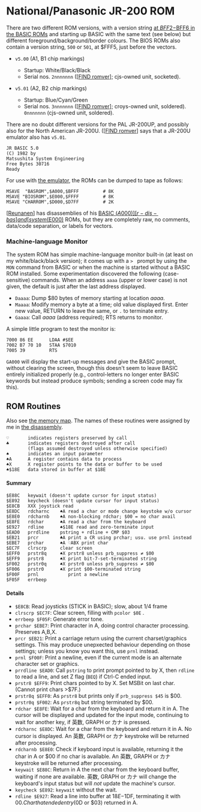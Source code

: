 National/Panasonic JR-200 ROM
=============================

There are two different ROM versions, with a version string [at $BFF2-$BFF6
in the BASIC ROMs][FIND romver] and starting up BASIC with the same text
(see below) but different foreground/background/border colours. The BIOS
ROMs also contain a version string, `500` or `501`, at $FFF5, just before
the vectors.

- `v5.00` (A1, B1 chip markings)
  - Startup: White/Black/Black
  - Serial nos. `2nnnnnnn` ([[FIND romver]]; cjs-owned unit, socketed).

- `v5.01` (A2, B2 chip markings)
  - Startup: Blue/Cyan/Green
  - Serial nos. `3nnnnnnn` ([[FIND romver]]; croys-owned unit, soldered).
    `0nnnnnnn` (cjs-owned unit, soldered).

There are no doubt different versions for the PAL JR-200UP, and possibly
also for the North American JR-200U. ([[FIND romver]] says that a JR-200U
emulator also has `v5.01`.

    JR BASIC 5.0
    (C) 1982 by
    Matsushita System Engineering
    Free Bytes 30716
    Ready

For use with [the emulator][vjr], the ROMs can be dumped to tape as
follows:

    MSAVE  "BASROM",$A000,$BFFF         # 8K
    MSAVE "BIOSROM",$E000,$FFFF         # 8K
    MSAVE "CHARROM",$D000,$D7FF         # 2K

[[Reunanen]] has disassemblies of his [BASIC ($A000)][r-dis-bas] and
[system ($E000)][r-dis-sys] ROMs, but they are completely raw, no
comments, data/code separation, or labels for vectors.

### Machine-language Monitor

The system ROM has simple machine-language monitor built-in (at least
on my white/black/black version); it comes up with a `> ` prompt by
using the `MON` command from BASIC or when the machine is started
without a BASIC ROM installed. Some experimentation discovered the
following (case-sensitive) commands. When an address `aaaa` (upper or
lower case) is not given, the default is just after the last address
displayed.

- `Daaaa`: Dump $80 bytes of memory starting at location _aaaa_.
- `Maaaa`: Modify memory a byte at a time; old value displayed first.
  Enter new value, RETURN to leave the same, or `.` to terminate entry.
- `Gaaaa`: Call _aaaa_ (address required); RTS returns to monitor.

A simple little program to test the monitor is:

    7000 86 EE      LDAA #$EE
    7002 B7 70 10   STAA $7010
    7005 39         RTS

`GA000` will display the start-up messages and give the BASIC prompt,
without clearing the screen, though this doesn't seem to leave BASIC
entirely initialized properly (e.g., control-letters no longer enter
BASIC keywords but instead produce symbols; sending a screen code may
fix this).


ROM Routines
------------

Also see [the memory map](./memory.md). The names of these routines were
assigned by me in [the disassembly][disasm].

    ♡       indicates registers preserved by call
    ♣       indicates registers destroyed after call
            (flags assumed destroyed unless otherwise specified)
    ♠       indicates an input parameter
    ♠A      A register contains data to process
    ♠X      X register points to the data or buffer to be used
    ♠$18E   data stored in buffer at $18E

#### Summary

    $E88C   keywait (doesn't update cursor for input status)
    $E892   keycheck (doesn't update cursor for input status)
    $E8CB   XXX joystick read
    $E8DC   rdcharnc    ♠A read a char or mode change keystoke w/o cursor
    $E8E0   rdcharnb    ♠A non-blocking rdchar; $00 = no char avail
    $E8FE   rdchar      ♠A read a char from the keyboard
    $E927   rdline      ♠$18E read and zero-terminate input
    $EAD0   prrdline    pstring + rdline + CMP $03
    $EB21   prcr        ♣A print a CR using prchar; usu. use prnl instead
    $EBE7   prchar      ♠A ♡ABX print char
    $EC7F   clrscrp     clear screen
    $EFF0   prstr8q     ♠X prstr8 unless prb_suppress ≠ $00
    $EFF9   prstr8      ♠X print bit-7-set-terminated string
    $F002   prstr0q     ♠X prstr0 unless prb_suppress ≠ $00
    $F006   prstr0      ♠X print $00-terminated string
    $F00F   prnl           print a newline
    $F05F   errbeep

#### Details

- `$E8CB`: Read joysticks (STICK in BASIC); slow, about 1/4 frame
- `clrscrp $EC7F`: Clear screen, filling with `pcolor $0E` .
- `errbeep $F05F`: Generate error tone.
- `prchar $EBE7`: Print character in A, doing control character processing.
  Preserves A,B,X.
- `prcr $EB21`: Print a carriage return using the current charset/graphics
  settings. This may produce unepxected behaviour depending on those
  settings; unless you know you want this, use `prnl` instead.
- `prnl $F00F`: Print a newline, even if the current mode is an
  alternate character set or graphics.
- `prrdline $EAD0`: Call `pstring` to print prompt pointed to by X, then
  `rdline` to read a line, and set Z flag (`BEQ`) if Ctrl-C ended input.
- `prstr8 $EFF9`: Print chars pointed to by X. Set MSBit on last char.
  (Cannot print chars \>$7F.)
- `prstr8q $EFF0`: As `prstr8` but prints only if `prb_suppress $45` is $00.
- `prstr0q $F002`: As `prstr8q` but string terminated by $00.
- `rdchar $E8FE`: Wait for a char from the keyboard and return it in A. The
  cursor will be displayed and updated for the input mode, continuing to
  wait for another key, if 英数, GRAPH or カナ is pressed.
- `rdcharnc $E8DC`: Wait for a char from the keyboard and return it
  in A. No cursor is displayed. An 英数, GRAPH or カナ keystroke will be
  returned after processing.
- `rdcharnb $E8E0`: Check if keyboard input is available, returning it
  the char in A or $00 if no char is available. An 英数, GRAPH or カナ
  keystroke will be returned after processing.
- `keywait $E88C`: Return in A the next char from the keyboard buffer,
  waiting if none are available. 英数, GRAPH or カナ will change the
  keyboard's input status but will _not_ update the machine's cursor.
- `keycheck $E892`: `keywait` without the wait.
- `rdline $E927`: Read a line into buffer at $18E-$1DF, terminating it with
  $00. Char that ended entry ($0D or $03) returned in A.



<!-------------------------------------------------------------------->
[FIND romver]: http://www17.plala.or.jp/find_jr200/romver.html
[FIND]: http://www17.plala.or.jp/find_jr200/hard.html
[Reunanen]: http://www.kameli.net/marq/?page_id=1270
[disasm]: https://gitlab.com/retroabandon/panasonic-jr/-/blob/master/Bn-BIOS/B1.dis
[r-dis-bas]: http://www.kameli.net/~marq/jr200/basic.lst
[r-dis-sys]: http://www.kameli.net/~marq/jr200/sysrom.lst
[vjr]: http://www17.plala.or.jp/find_jr200/vjr200_en.html
